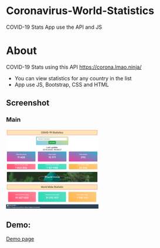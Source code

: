 # Coronavirus-World-Statistics  
COVID-19 Stats App use the API and JS  

# About

COVID-19 Stats using this API https://corona.lmao.ninja/

- You can view statistics for any country in the list
- App use JS, Bootstrap, CSS and HTML

## Screenshot

### Main  
<img src="https://github.com/Art3m198/Coronavirus-World-Statistics/blob/main/images/1.PNG" width="50%" height="50%">  


## Demo:

[Demo page](https://art3m198.github.io/Coronavirus-World-Statistics/)
